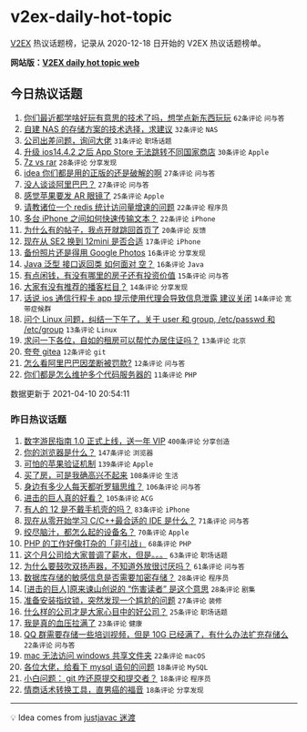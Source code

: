 # v2ex-daily-hot-topic

[V2EX](https://www.v2ex.com/) 热议话题榜，记录从 2020-12-18 日开始的 V2EX 热议话题榜单。

**网站版：[V2EX daily hot topic web](https://boojack.github.io/v2ex-daily-hot-topic-web/)**

## 今日热议话题

<!-- TODAY BEGIN -->

1. [你们最近都学啥好玩有意思的技术了吗，想学点新东西玩玩](https://www.v2ex.com/t/769636) `62条评论` `问与答`
1. [自建 NAS 的存储方案的技术选择，求建议](https://www.v2ex.com/t/769653) `32条评论` `NAS`
1. [公司出差问题，询问大佬](https://www.v2ex.com/t/769691) `31条评论` `职场话题`
1. [升级 ios14.4.2 之后 App Store 无法跳转不同国家商店](https://www.v2ex.com/t/769676) `30条评论` `Apple`
1. [7z vs rar](https://www.v2ex.com/t/769735) `28条评论` `分享发现`
1. [idea 你们都是用的正版的还是破解的啊](https://www.v2ex.com/t/769644) `27条评论` `问与答`
1. [没人谈谈阿里巴巴？](https://www.v2ex.com/t/769641) `27条评论` `问与答`
1. [感觉苹果要发 AR 眼镜了](https://www.v2ex.com/t/769664) `25条评论` `Apple`
1. [请教诸位一个 redis 统计访问量增速的问题](https://www.v2ex.com/t/769758) `22条评论` `程序员`
1. [多台 iPhone 之间如何快速传输文本？](https://www.v2ex.com/t/769652) `22条评论` `iPhone`
1. [为什么有的帖子，我点开就跳回首页了](https://www.v2ex.com/t/769753) `20条评论` `反馈`
1. [现在从 SE2 换到 12mini 是否合适](https://www.v2ex.com/t/769638) `17条评论` `iPhone`
1. [备份照片还是得用 Google Photos](https://www.v2ex.com/t/769794) `16条评论` `分享发现`
1. [Java 泛型 接口返回类 如何面对 空？](https://www.v2ex.com/t/769692) `16条评论` `Java`
1. [有点闲钱，有没有哪里的房子还有投资价值](https://www.v2ex.com/t/769731) `15条评论` `问与答`
1. [大家有没有推荐的播客栏目？](https://www.v2ex.com/t/769755) `14条评论` `分享发现`
1. [话说 ios 通信行程卡 app 提示使用代理会导致信息泄露 建议关闭](https://www.v2ex.com/t/769662) `14条评论` `宽带症候群`
1. [问个 Linux 问题，纠结一下午了，关于 user 和 group, /etc/passwd 和 /etc/group](https://www.v2ex.com/t/769788) `13条评论` `Linux`
1. [求问一下各位，自如的租房可以帮忙办居住证吗？](https://www.v2ex.com/t/769655) `13条评论` `北京`
1. [夸夸 gitea](https://www.v2ex.com/t/769675) `12条评论` `git`
1. [怎么看阿里巴巴因垄断被罚款?](https://www.v2ex.com/t/769642) `12条评论` `问与答`
1. [你们都是怎么维护多个代码服务器的](https://www.v2ex.com/t/769763) `11条评论` `PHP`

数据更新于 2021-04-10 20:54:11

<!-- TODAY END -->

### 昨日热议话题

<!-- YESTERDAY BEGIN -->

1. [数字游民指南 1.0 正式上线，送一年 VIP](https://www.v2ex.com/t/769362) `400条评论` `分享创造`
1. [你的浏览器是什么？](https://www.v2ex.com/t/769433) `147条评论` `浏览器`
1. [可怕的苹果验证机制](https://www.v2ex.com/t/769272) `139条评论` `Apple`
1. [买了房，可是我确高兴不起来](https://www.v2ex.com/t/769390) `108条评论` `生活`
1. [身边有多少人每天都听罗辑思维？](https://www.v2ex.com/t/769271) `106条评论` `问与答`
1. [进击的巨人真的好看？](https://www.v2ex.com/t/769313) `105条评论` `ACG`
1. [有人的 12 是不戴手机壳的吗？](https://www.v2ex.com/t/769377) `83条评论` `iPhone`
1. [现在从零开始学习 C/C++最合适的 IDE 是什么？](https://www.v2ex.com/t/769286) `71条评论` `问与答`
1. [绞尽脑汁，都怎么起的设备名？](https://www.v2ex.com/t/769488) `70条评论` `Apple`
1. [PHP 的工作好像打杂的「非引战」](https://www.v2ex.com/t/769365) `68条评论` `PHP`
1. [这个月公司给大家普调了薪水，但是。。。](https://www.v2ex.com/t/769281) `63条评论` `职场话题`
1. [为什么要鼓吹双扬声器，不知道外放很讨厌吗？](https://www.v2ex.com/t/769288) `61条评论` `问与答`
1. [数据库存储的敏感信息是否需要加密存储？](https://www.v2ex.com/t/769456) `28条评论` `程序员`
1. [[进击的巨人]原来谏山创说的 “伤害读者” 是这个意思](https://www.v2ex.com/t/769276) `28条评论` `剧集`
1. [准备安装指纹锁，突然发现一个尴尬的问题](https://www.v2ex.com/t/769409) `27条评论` `装修`
1. [什么样的公司才是大家心目中的好公司？](https://www.v2ex.com/t/769274) `25条评论` `职场话题`
1. [我是真的血压拉满了](https://www.v2ex.com/t/769474) `23条评论` `健康`
1. [QQ 群需要存储一些培训视频，但是 10G 已经满了，有什么办法扩充存储么](https://www.v2ex.com/t/769419) `22条评论` `问与答`
1. [mac 无法访问 windows 共享文件夹](https://www.v2ex.com/t/769327) `22条评论` `macOS`
1. [各位大佬，给看下 mysql 语句的问题](https://www.v2ex.com/t/769557) `18条评论` `MySQL`
1. [小白问题： git 咋还原提交和提交者？](https://www.v2ex.com/t/769555) `18条评论` `程序员`
1. [情商话术转换工具，直男癌的福音](https://www.v2ex.com/t/769396) `18条评论` `分享发现`

<!-- YESTERDAY END -->

---

💡 Idea comes from [justjavac 迷渡](https://github.com/justjavac/)
